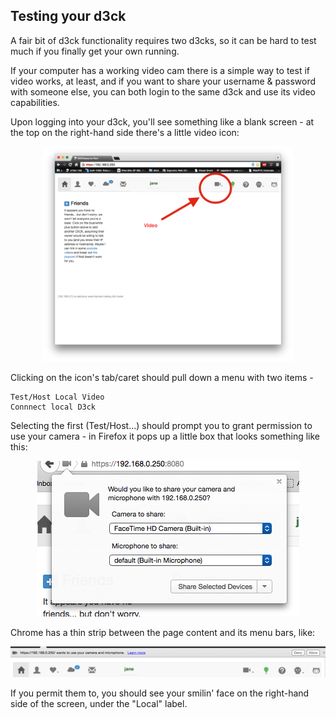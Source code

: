 Testing your d3ck
-----------------

A fair bit of d3ck functionality requires two d3cks, so it can be hard
to test much if you finally get your own running.

If your computer has a working video cam there is a simple way to test
if video works, at least, and if you want to share your username &
password with someone else, you can both login to the same d3ck and use
its video capabilities.

Upon logging into your d3ck, you'll see something like a blank screen -
at the top on the right-hand side there's a little video icon:

<p align="center">
<img width="400" src="/dox/blank-video.png">
</p>

Clicking on the icon's tab/caret should pull down a menu with two items -

    Test/Host Local Video
    Connnect local D3ck

Selecting the first (Test/Host...) should prompt you to grant permission
to use your camera - in Firefox it pops up a little box that looks
something like this:

<p align="center">
<img src="/dox/ff-perm.png">
</p>

Chrome has a thin strip between the page content and its menu bars, like:

<p align="center">
<img src="/dox/chrome-perm.png">
</p>

If you permit them to, you should see your smilin' face on the right-hand
side of the screen, under the "Local" label.



